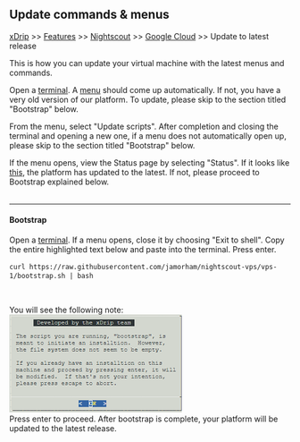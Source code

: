 ## Update commands & menus
[xDrip](../../README.md) >> [Features](../Features_page.md) >> [Nightscout](../Nightscout_page.md) >> [Google Cloud](./GoogleCloud.md) >> Update to latest release  
  
This is how you can update your virtual machine with the latest menus and commands.  
  
Open a [terminal](./Terminal.md).  A [menu](./Menu.md) should come up automatically.  If not, you have a very old version of our platform.  To update, please skip to the section titled "Bootstrap" below.  
  
From the menu, select "Update scripts".  After completion and closing the terminal and opening a new one, if a menu does not automatically open up, please skip to the section titled "Bootstrap" below.  
  
If the menu opens, view the Status page by selecting "Status".  If it looks like [this](./images/Status.png), the platform has updated to the latest.  If not, please proceed to Bootstrap explained below.   
<br/>  
  
---  
  
#### **Bootstrap**  
Open a [terminal](./Terminal.md).  If a menu opens, close it by choosing "Exit to shell".  Copy the entire highlighted text below and paste into the terminal.  Press enter.  
  
```  
curl https://raw.githubusercontent.com/jamorham/nightscout-vps/vps-1/bootstrap.sh | bash
```  
<br/>  
  
You will see the following note:  
![](./images/BootstrapConfirm.png)  
Press enter to proceed.  After bootstrap is complete, your platform will be updated to the latest release.  
  
